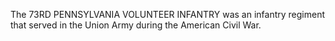 The 73RD PENNSYLVANIA VOLUNTEER INFANTRY was an infantry regiment that served in the Union Army during the American Civil War.
